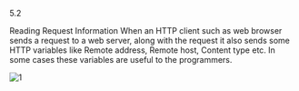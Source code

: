 5.2

Reading Request Information
When an HTTP client such as web browser sends a request to a web server, along with the request it also sends some HTTP variables like Remote address, Remote host, Content type etc. In some cases these variables are useful to the programmers.

![1](https://cloud.githubusercontent.com/assets/17025509/14493455/2f1b42fa-01a3-11e6-84e0-3da960cc0118.jpg)

